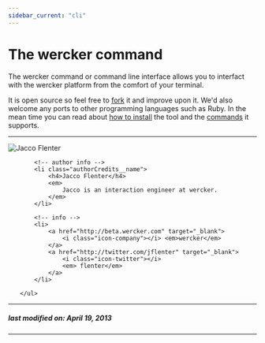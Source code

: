 ```yaml
---
sidebar_current: "cli"
---
```


# The wercker command

The wercker command or command line interface allows you to interfact with the wercker platform from the comfort of your terminal.

It is open source so feel free to [fork](https://github.com/wercker/wercker-cli) it and improve upon it. We'd also welcome any ports to other programming languages such as Ruby. In the mean time you can read about [how to install](/articles/cli/installation.html) the tool and the [commands](/articles/cli/commands.html) it supports.

-------

<div class="authorCredits">
    <span class="profile-picture">
        <img src="https://secure.gravatar.com/avatar/7d9ef3d3f6911e6e4f9c51f6d99c48f8?d=identicon&s=192" alt="Jacco Flenter"/>
    </span>
    <ul class="authorCredits">

        <!-- author info -->
        <li class="authorCredits__name">
            <h4>Jacco Flenter</h4>
            <em>
                Jacco is an interaction engineer at wercker.
            </em>
        </li>

        <!-- info -->
        <li>
            <a href="http://beta.wercker.com" target="_blank">
                <i class="icon-company"></i> <em>wercker</em>
            </a>
            <a href="http://twitter.com/jflenter" target="_blank">
                <i class="icon-twitter"></i>
                <em> flenter</em>
            </a>
        </li>

    </ul>
</div>

-------
##### last modified on: April 19, 2013
-------